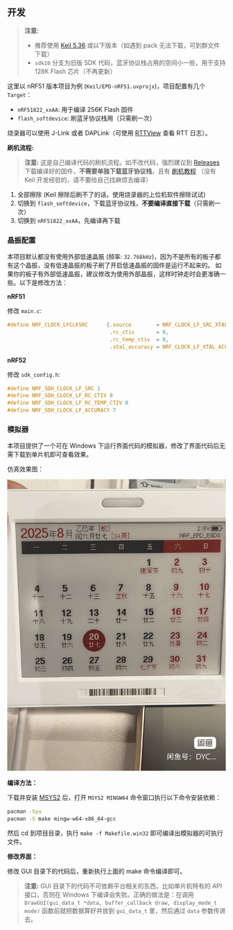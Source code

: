## 开发

> **注意:**
> - 推荐使用 [Keil 5.36](https://img.anfulai.cn/bbs/96992/MDK536.EXE) 或以下版本（如遇到 pack 无法下载，可到群文件下载）
> - `sdk10` 分支为旧版 SDK 代码，蓝牙协议栈占用的空间小一些，用于支持 128K Flash 芯片（不再更新）

这里以 nRF51 版本项目为例 (`Keil/EPD-nRF51.uvprojx`)，项目配置有几个 `Target`：

- `nRF51822_xxAA`: 用于编译 256K Flash 固件
- `flash_softdevice`: 刷蓝牙协议栈用（只需刷一次）

烧录器可以使用 J-Link 或者 DAPLink（可使用 [RTTView](https://github.com/XIVN1987/RTTView) 查看 RTT 日志）。

**刷机流程:**

> **注意:** 这是自己编译代码的刷机流程。如不改代码，强烈建议到 [Releases](https://github.com/tsl0922/EPD-nRF5/releases) 下载编译好的固件，**不需要单独下载蓝牙协议栈**，且有 [刷机教程](https://b23.tv/AaphIZp) （没有 Keil 开发经验的，请不要给自己找麻烦去编译）

1. 全部擦除 (Keil 擦除后刷不了的话，使用烧录器的上位机软件擦除试试)
2. 切换到 `flash_softdevice`，下载蓝牙协议栈，**不要编译直接下载**（只需刷一次）
3. 切换到 `nRF51822_xxAA`，先编译再下载

### 晶振配置

本项目默认都没有使用外部低速晶振 (频率: `32.768kHz`)，因为不是所有的板子都有这个晶振，没有低速晶振的板子刷了开启低速晶振的固件是运行不起来的。
如果你的板子有外部低速晶振，建议修改为使用外部晶振，这样时钟走时会更准确一些。以下是修改方法：

**nRF51**

修改 `main.c`:

```c
#define NRF_CLOCK_LFCLKSRC      {.source        = NRF_CLOCK_LF_SRC_XTAL,             \
                                 .rc_ctiv       = 0,                                 \
                                 .rc_temp_ctiv  = 0,                                 \
                                 .xtal_accuracy = NRF_CLOCK_LF_XTAL_ACCURACY_20_PPM}
```
**nRF52**

修改 `sdk_config.h`:

```c
#define NRF_SDH_CLOCK_LF_SRC 1
#define NRF_SDH_CLOCK_LF_RC_CTIV 0
#define NRF_SDH_CLOCK_LF_RC_TEMP_CTIV 0
#define NRF_SDH_CLOCK_LF_ACCURACY 7
```

### 模拟器

本项目提供了一个可在 Windows 下运行界面代码的模拟器，修改了界面代码后无需下载到单片机即可查看效果。

仿真效果图：

![](images/4.jpg)


**编译方法：**

下载并安装 [MSYS2](https://www.msys2.org) 后，打开 `MSYS2 MINGW64` 命令窗口执行以下命令安装依赖：

```bash
pacman -Syu
pacman -S make mingw-w64-x86_64-gcc
```

然后 cd 到项目目录，执行 `make -f Makefile.win32` 即可编译出模拟器的可执行文件。

**修改界面：**

修改 GUI 目录下的代码后，重新执行上面的 make 命令编译即可。

> **注意:** GUI 目录下的代码不可依赖平台相关的东西，比如单片机特有的 API 接口，否则在 Windows 下编译会失败。正确的做法是：在调用 `DrawGUI(gui_data_t *data, buffer_callback draw, display_mode_t mode)` 函数前就把数据算好并放到 `gui_data_t` 里，然后通过 `data` 参数传进去。
